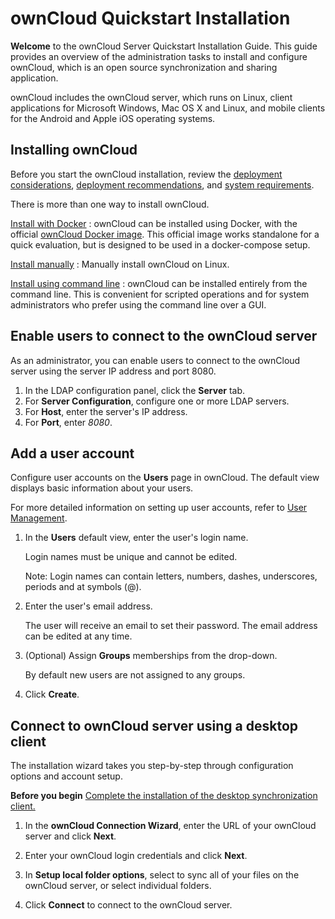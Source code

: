 # ownCloud Quickstart Installation

**Welcome** to the ownCloud Server Quickstart Installation Guide. This guide provides an overview
of the administration tasks to install and configure ownCloud, which is an open source
synchronization and sharing application.  

ownCloud includes the ownCloud server, which runs on Linux, client applications for Microsoft
Windows, Mac OS X and Linux, and mobile clients for the Android and Apple iOS operating
systems.

## Installing ownCloud

Before you start the ownCloud installation, review the [deployment considerations](https://doc.owncloud.com/server/10.5/admin_manual/installation/deployment_considerations.html), [deployment
recommendations](https://doc.owncloud.com/server/10.5/admin_manual/installation/deployment_recommendations.html), and [system requirements](https://doc.owncloud.com/server/10.5/admin_manual/installation/system_requirements.html). 

There is more than one way to install ownCloud.

[Install with Docker](https://doc.owncloud.com/server/10.6/admin_manual/installation/docker/)
: ownCloud can be installed using Docker, with the official [ownCloud Docker image](https://hub.docker.com/r/owncloud/server/tags). This official image works standalone for a quick evaluation, but is designed to be used in a docker-compose setup.

[Install manually](https://doc.owncloud.com/server/10.6/admin_manual/installation/manual_installation.html)
: Manually install ownCloud on Linux.

[Install using command line](https://doc.owncloud.com/server/10.6/admin_manual/installation/command_line_installation.html)
: ownCloud can be installed entirely from the command line. This is convenient for scripted operations and for system administrators who prefer using the command line over a GUI.


## Enable users to connect to the ownCloud server

As an administrator, you can enable users to connect to the ownCloud server using the server IP
address and port 8080.

1. In the LDAP configuration panel, click the **Server** tab.
2. For **Server Configuration**, configure one or more LDAP servers.
3. For **Host**, enter the server's IP address.
4. For **Port**, enter *8080*.

## Add a user account

Configure user accounts on the **Users** page in ownCloud. The default view displays basic
information about your users.

For more detailed information on setting up user accounts, refer to [User Management](https://doc.owncloud.com/server/10.5/admin_manual/configuration/user/user_configuration.html).

1. In the **Users** default view, enter the user's login name.

    Login names must be unique and cannot be edited.

    Note: Login names can contain letters, numbers, dashes, underscores, periods and at symbols (@).

2. Enter the user's email address.

    The user will receive an email to set their password. The email address can be edited at any time.

3. (Optional) Assign **Groups** memberships from the drop-down.

    By default new users are not assigned to any groups.

4. Click **Create**.

## Connect to ownCloud server using a desktop client

The installation wizard takes you step-by-step through configuration options and account setup.

**Before you begin**
[Complete the installation of the desktop synchronization client.](https://doc.owncloud.com/desktop/installing.html)

1. In the **ownCloud Connection Wizard**, enter the URL of your ownCloud server and click **Next**.

2. Enter your ownCloud login credentials and click **Next**.

3. In **Setup local folder options**, select to sync all of your files on the ownCloud server, or select individual folders.

4. Click **Connect** to connect to the ownCloud server.